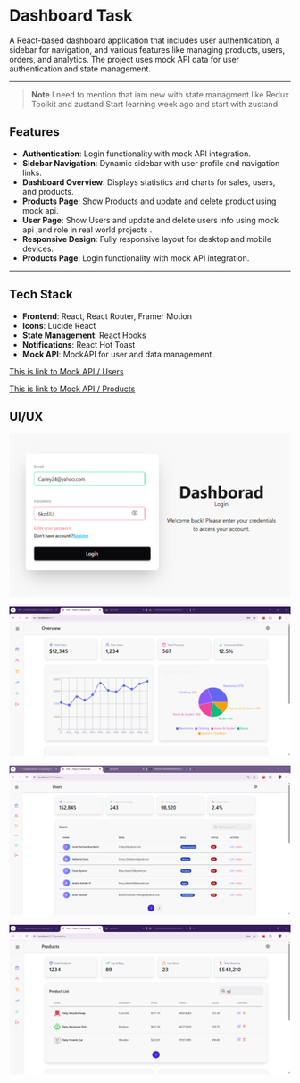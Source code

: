 # Dashboard Task

A React-based dashboard application that includes user authentication, a sidebar for navigation, and various features like managing products, users, orders, and analytics. The project uses mock API data for user authentication and state management.

---
> **Note**
> I need to mention that iam new with state managment like Redux Toolkit and zustand
> Start learning week ago and start with zustand


## Features

- **Authentication**: Login functionality with mock API integration.
- **Sidebar Navigation**: Dynamic sidebar with user profile and navigation links.
- **Dashboard Overview**: Displays statistics and charts for sales, users, and products.
- **Products Page**: Show Products and update and delete product using mock api.
- **User Page**: Show Users and update and delete users info using mock api ,and role in real world projects .
- **Responsive Design**: Fully responsive layout for desktop and mobile devices.
- **Products Page**: Login functionality with mock API integration.
---

## Tech Stack

- **Frontend**: React, React Router, Framer Motion
- **Icons**: Lucide React
- **State Management**: React Hooks
- **Notifications**: React Hot Toast
- **Mock API**: MockAPI for user and data management
  
[This is link to Mock API / Users](https://67f0c8032a80b06b88989e4b.mockapi.io/dashboard/users)

[This is link to Mock API / Products](https://67f0c8032a80b06b88989e4b.mockapi.io/dashboard/products)

## UI/UX
![Login](<Screenshot 2025-04-07 162732.png>)

![Dashboard Overview](<Screenshot 2025-04-07 162749.png>)

![Users Page](<Screenshot 2025-04-07 163054.png>)

![Products Page](<Screenshot 2025-04-07 162827.png>)
